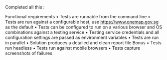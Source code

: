 Completed all this :

Functional requirements
•
Tests are runnable from the command line
•
Tests are run against a configurable host, use https://www.onemap.gov.sg as the default
•
Tests can be configured to run on a various browser and OS combinations against a testing service
•
Testing service credentials and all configuration settings are passed as environment variables
•
Tests are run in parallel
•
Solution produces a detailed and clean report file
Bonus
•
Tests run headless
•
Tests run against mobile browsers
•
Tests capture screenshots of failures
